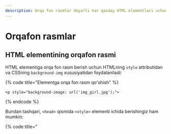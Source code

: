 ```yaml
---
description: Orqa fon rasmlar deyarli har qanday HTML elementlari uchun berilishi mumkin.
---
```


# Orqafon rasmlar

## HTML elementining orqafon rasmi

HTML elementiga orqa fon rasm berish uchun HTMLning `style` attributidan va CSSning `background-img` xususiyatidan foydalaniladi:

{% code title="Elementga orqa fon rasm qo'shish" %}
```
<p style="background-image: url('img_girl.jpg');"> 
```
{% endcode %}

Bundan tashqari, `<head>` qismida `<style>` elementi ichida berishingiz ham mumkin:

{% code title="<style> elementi bilan orqa fon rasm berish:" %}
```
<style>
p {
  background-image: url('img_girl.jpg');
}
</style> 
```
{% endcode %}

## Sahifaning orqafon rasmi

Agar butun sahifaning orqafoniga rasm qo'yishni hohlsangiz, rasmni `<body>` elementiga berishingiz kerak:

{% code title="Butun sahifa uchun orqafon rasm qo'shish:" %}
```
<style>
body {
  background-image: url('img_girl.jpg');
}
</style> 
```
{% endcode %}

## Background repeat

Agar rasm elementdan kichik bo'lsa, u elementning ohiriga borguncha gorizontal va vertikal shaklda takrorlanaveradi.

<figure><img src="../../../.gitbook/assets/image (363).png" alt=""><figcaption></figcaption></figure>

```
<style>
body {
  background-image: url('example_img_girl.jpg');
}
</style>
```

Orqafon rasm takrorlanmasligi uchun `background-repeat` xususiyatiga `no-repeat` qiymatini bering.

```
<style>
body {
  background-image: url('example_img_girl.jpg');
  background-repeat: no-repeat;
}
</style> 
```

## Background Cover

Agar orqafon rasmi butun elementni qamrab olishini istasangiz, `background-size` xususiyatiga `cover` qiymatini berishingiz mumkin.

Bundan tashqari, butun element har doim qamrab olingan holatda ekanligiga ishonchingiz komil bo'lishi uchun `background-attachment`xususiyatiga fixed qiymatini bering.

Shunday qilib, orqafon rasmi cho'zilmasdan butun elementni qamrab oladi (rasm asl holatini saqlab qoladi):

```
<style>
body {
  background-image: url('img_girl.jpg');
  background-repeat: no-repeat;
  background-attachment: fixed;
  background-size: cover;
}
</style>
```

## Background Stretch

Agar fon rasmi butun elementga mos turishini xohlasangiz, `background-size` xususiyatiga  `100% 100%` qiymatlarini berishingiz mumkin.

<figure><img src="../../../.gitbook/assets/image (312).png" alt=""><figcaption></figcaption></figure>

Brauzer oynasining o'lchamini o'zgartirib ko'ring va rasmning cho'zilayotganiga guvoh bo'lasiz, lekin u har doim butun elementni qamrab turadi.

```
<style>
body {
  background-image: url('img_girl.jpg');
  background-repeat: no-repeat;
  background-attachment: fixed;
  background-size: 100% 100%;
}
</style>
```

